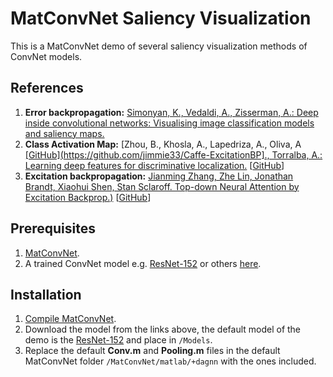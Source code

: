 # MatConvNet Saliency Visualization

This is a MatConvNet demo of several saliency visualization methods of ConvNet models.

## References
1. **Error backpropagation:** [Simonyan, K., Vedaldi, A., Zisserman, A.: Deep inside convolutional networks:
Visualising image classification models and saliency maps.](https://arxiv.org/abs/1312.6034)
2. **Class Activation Map:** [Zhou, B., Khosla, A., Lapedriza, A., Oliva, A [[GitHub](https://github.com/jimmie33/Caffe-ExcitationBP]., Torralba, A.: Learning deep features
for discriminative localization.](https://arxiv.org/abs/1512.04150) [[GitHub](https://github.com/metalbubble/CAM)]
3. **Excitation backpropagation:** [Jianming Zhang, Zhe Lin, Jonathan Brandt, Xiaohui Shen, Stan Sclaroff. Top-down Neural Attention by Excitation Backprop.)](http://cs-people.bu.edu/jmzhang/excitationbp.html) [[GitHub](https://github.com/jimmie33/Caffe-ExcitationBP)]

## Prerequisites
1. [MatConvNet](https://github.com/vlfeat/matconvnet).
2. A trained ConvNet model e.g. [ResNet-152](http://www.vlfeat.org/matconvnet/models/imagenet-resnet-152-dag.mat) or others [here](http://www.vlfeat.org/matconvnet/models/).

## Installation
1. [Compile MatConvNet](http://www.vlfeat.org/matconvnet/install/).
2. Download the model from the links above, the default model of the demo is the [ResNet-152](http://www.vlfeat.org/matconvnet/models/imagenet-resnet-152-dag.mat) and place in `/Models`.
3. Replace the default **Conv.m** and **Pooling.m** files in the default MatConvNet folder `/MatConvNet/matlab/+dagnn` with the ones included.
